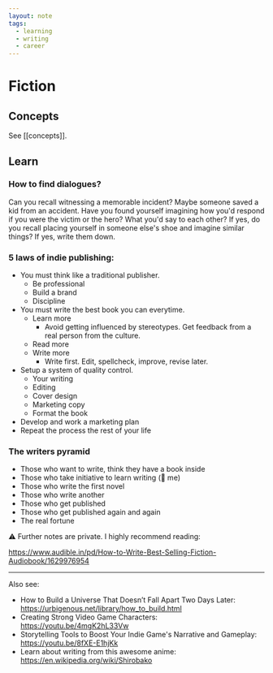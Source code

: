 ```yaml
---
layout: note
tags:
  - learning
  - writing
  - career
---
```


# Fiction

## Concepts

See [[concepts]].

## Learn

### How to find dialogues?

Can you recall witnessing a memorable incident?
Maybe someone saved a kid from an accident. Have you found yourself imagining how you'd respond if you were the victim or the hero?
What you'd say to each other?
If yes, do you recall placing yourself in someone else's shoe and imagine similar things?
If yes, write them down.

### 5 laws of indie publishing:

- You must think like a traditional publisher.
  - Be professional
  - Build a brand
  - Discipline
- You must write the best book you can everytime.
  - Learn more
    - Avoid getting influenced by stereotypes. Get feedback from a real person from the culture.
  - Read more
  - Write more
    - Write first. Edit, spellcheck, improve, revise later.
- Setup a system of quality control.
  - Your writing
  - Editing
  - Cover design
  - Marketing copy
  - Format the book
- Develop and work a marketing plan
- Repeat the process the rest of your life

### The writers pyramid

- Those who want to write, think they have a book inside
- Those who take initiative to learn writing (🙋 me)
- Those who write the first novel
- Those who write another
- Those who get published
- Those who get published again and again
- The real fortune

⚠️ Further notes are private. I highly recommend reading:

https://www.audible.in/pd/How-to-Write-Best-Selling-Fiction-Audiobook/1629976954

---

Also see:

- How to Build a Universe That Doesn’t Fall Apart Two Days Later: https://urbigenous.net/library/how_to_build.html
- Creating Strong Video Game Characters: https://youtu.be/4mgK2hL33Vw
- Storytelling Tools to Boost Your Indie Game's Narrative and Gameplay: https://youtu.be/8fXE-E1hjKk
- Learn about writing from this awesome anime: https://en.wikipedia.org/wiki/Shirobako

